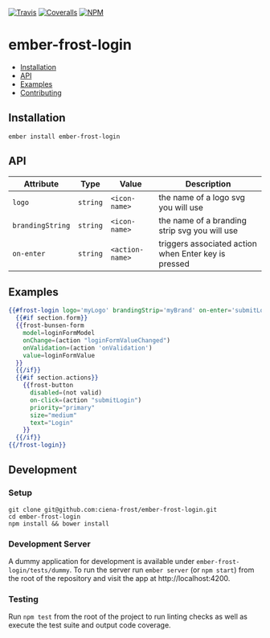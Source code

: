[ci-img]: https://img.shields.io/travis/ciena-frost/ember-frost-login.svg "CI Build Status"
[ci-url]: https://travis-ci.org/ciena-frost/ember-frost-login

[cov-img]: https://img.shields.io/coveralls/ciena-frost/ember-frost-login.svg "Code Coverage"
[cov-url]: https://coveralls.io/github/ciena-frost/ember-frost-login

[npm-img]: https://img.shields.io/npm/v/ember-frost-login.svg "Version"
[npm-url]: https://www.npmjs.com/package/ember-frost-login

[![Travis][ci-img]][ci-url] [![Coveralls][cov-img]][cov-url] [![NPM][npm-img]][npm-url]

# ember-frost-login

* [Installation](#installation)
* [API](#api)
* [Examples](#examples)
* [Contributing](#development)

## Installation
```
ember install ember-frost-login
```

## API
| Attribute | Type | Value | Description |
| --------- | ---- | ----- | ----------- |
| `logo` | `string` | `<icon-name>` | the name of a logo svg you will use |
| `brandingString` | `string` | `<icon-name>` | the name of a branding strip svg you will use |
| `on-enter` | `string` | `<action-name>` | triggers associated action when Enter key is pressed |


## Examples
```handlebars
{{#frost-login logo='myLogo' brandingStrip='myBrand' on-enter='submitLogin' as |section|}}
  {{#if section.form}}
  {{frost-bunsen-form
    model=loginFormModel
    onChange=(action "loginFormValueChanged")
    onValidation=(action 'onValidation')
    value=loginFormValue
  }}
  {{/if}}
  {{#if section.actions}}
    {{frost-button
      disabled=(not valid)
      on-click=(action "submitLogin")
      priority="primary"
      size="medium"
      text="Login"
    }}
  {{/if}}
{{/frost-login}}
```

## Development
### Setup
```
git clone git@github.com:ciena-frost/ember-frost-login.git
cd ember-frost-login
npm install && bower install
```

### Development Server
A dummy application for development is available under `ember-frost-login/tests/dummy`.
To run the server run `ember server` (or `npm start`) from the root of the repository and
visit the app at http://localhost:4200.

### Testing
Run `npm test` from the root of the project to run linting checks as well as execute the test suite
and output code coverage.

